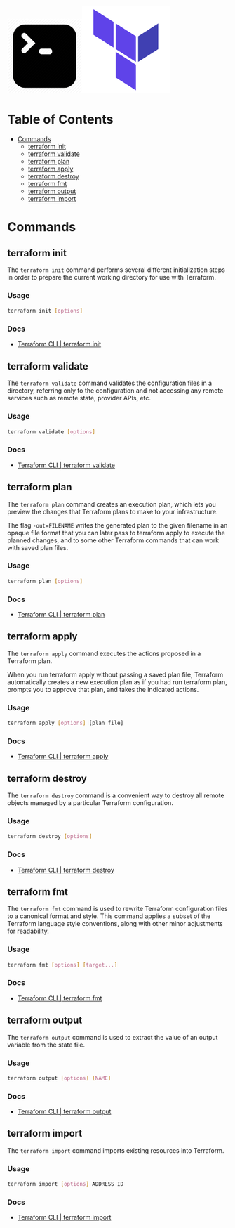 <img src="./img/command-line-icon.png" width="170" height="170"/><img src="./img/Terraform_Logo_02.png" width="200" height="200"/>

# Table of Contents

- [Commands](#commands)
   - [terraform init](#terraform-init)
   - [terraform validate](#terraform-validate)
   - [terraform plan](#terraform-plan)
   - [terraform apply](#terraform-apply)
   - [terraform destroy](#terraform-destroy)
   - [terraform fmt](#terraform-fmt)
   - [terraform output](#terraform-output)
   - [terraform import](#terraform-import)

# Commands 

## terraform init

The `terraform init` command performs several different initialization steps in order to prepare the current working directory for use with Terraform.

### Usage

```bash
terraform init [options]
```

### Docs

- [Terraform CLI | terraform init](https://developer.hashicorp.com/terraform/cli/commands/init)


## terraform validate

The `terraform validate` command validates the configuration files in a directory, referring only to the configuration and not accessing any remote services such as remote state, provider APIs, etc.

### Usage

```bash
terraform validate [options]
```

### Docs

- [Terraform CLI | terraform validate](https://developer.hashicorp.com/terraform/cli/commands/validate)


## terraform plan

The `terraform plan` command creates an execution plan, which lets you preview the changes that Terraform plans to make to your infrastructure. 

The flag `-out=FILENAME` writes the generated plan to the given filename in an opaque file format that you can later pass to terraform apply to execute the planned changes, and to some other Terraform commands that can work with saved plan files.

### Usage

```bash
terraform plan [options]
```

### Docs

- [Terraform CLI | terraform plan](https://developer.hashicorp.com/terraform/cli/commands/plan)


## terraform apply

The `terraform apply` command executes the actions proposed in a Terraform plan.

When you run terraform apply without passing a saved plan file, Terraform automatically creates a new execution plan as if you had run terraform plan, prompts you to approve that plan, and takes the indicated actions. 

### Usage

```bash
terraform apply [options] [plan file]
```

### Docs

- [Terraform CLI | terraform apply](https://developer.hashicorp.com/terraform/cli/commands/apply)


## terraform destroy

The `terraform destroy` command is a convenient way to destroy all remote objects managed by a particular Terraform configuration.

### Usage

```bash
terraform destroy [options]
```

### Docs

- [Terraform CLI | terraform destroy](https://developer.hashicorp.com/terraform/cli/commands/destroy)


## terraform fmt

The `terraform fmt` command is used to rewrite Terraform configuration files to a canonical format and style. This command applies a subset of the Terraform language style conventions, along with other minor adjustments for readability.

### Usage

```bash
terraform fmt [options] [target...]
```

### Docs

- [Terraform CLI | terraform fmt](https://developer.hashicorp.com/terraform/cli/commands/fmt)


## terraform output

The `terraform output` command is used to extract the value of an output variable from the state file.

### Usage

```bash
terraform output [options] [NAME]
```

### Docs

- [Terraform CLI | terraform output](https://developer.hashicorp.com/terraform/cli/commands/output)


## terraform import

The `terraform import` command imports existing resources into Terraform.

### Usage

```bash
terraform import [options] ADDRESS ID
```

### Docs

- [Terraform CLI | terraform import](https://developer.hashicorp.com/terraform/cli/commands/import)
